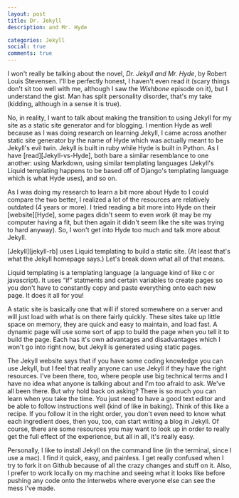```yaml
---
layout: post
title: Dr. Jekyll
description: and Mr. Hyde

categories: Jekyll
social: true
comments: true
---
```


I won't really be talking about the novel, _Dr. Jekyll and Mr. Hyde_, by Robert Louis Stevensen. I'll be perfectly honest, I haven't even read it (scary things don't sit too well with me, although I saw the _Wishbone_ episode on it), but I understand the gist. Man has split personality disorder, that's my take (kidding, although in a sense it is true).

No, in reality, I want to talk about making the transition to using Jekyll for my site as a static site generator and for blogging. I mention Hyde as well because as I was doing research on learning Jekyll, I came across another static site generator by the name of Hyde which was actually meant to be Jekyll's evil twin. Jekyll is built in ruby while Hyde is built in Python. As I have [read][Jekyll-vs-Hyde], both bare a similar resemblance to one another: using Markdown, using similar templating languages (Jekyll's Liquid templating happens to be based off of Django's templating language which is what Hyde uses), and so on.

As I was doing my research to learn a bit more about Hyde to I could compare the two better, I realized a lot of the resources are relatively outdated (4 years or more). I tried reading a bit more into Hyde on their [website][Hyde], some pages didn't seem to even work (it may be my computer having a fit, but then again it didn't seem like the site was trying to hard anyway). So, I won't get into Hyde too much and talk more about Jekyll.

[Jekyll][jekyll-rb] uses Liquid templating to build a static site. (At least that's what the Jekyll homepage says.) Let's break down what all of that means.

Liquid templating is a templating language (a language kind of like c or javascript). It uses &ldquo;if&rdquo; statments and certain variables to create pages so you don't have to constantly copy and paste everything onto each new page. It does it all for you!

A static site is basically one that will if stored somewhere on a server and will just load with what is on there fairly quickly. These sites take up little space on memory, they are quick and easy to maintain, and load fast. A dynamic page will use some sort of app to build the page when you tell it to build the page. Each has it's own advantages and disadvantages which I won't go into right now, but Jekyll is generated using static pages.

The Jekyll website says that if you have some coding knowledge you can use Jekyll, but I feel that really anyone can use Jekyll if they have the right resources. I've been there, too, where people use big technical terms and I have no idea what anyone is talking about and I'm too afraid to ask. We've all been there. But why hold back on asking? There is so much  you can learn when you take the time. You just need to have a good text editor and be able to follow instructions well (kind of like in baking). Think of this like a recipe. If you follow it in the right order, you don't even need to know what each ingredient does, then you, too, can start writing a blog in Jekyll. Of course, there are some resources you may want to look up in order to really get the full effect of the experience, but all in all, it's really easy.

Personally, I like to install Jekyll on the command line (in the terminal, since I use a mac). I find it quick, easy, and painless. I get really confused when I try to fork it on Github because of all the crazy changes and stuff on it. Also, I prefer to work locally on my machine and seeing what it looks like before pushing any code onto the interwebs where everyone else can see the mess I've made.
